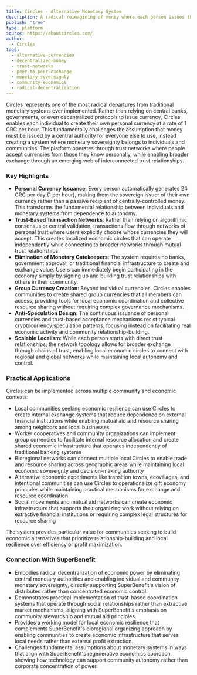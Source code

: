 ```yaml
---
title: Circles - Alternative Monetary System
description: A radical reimagining of money where each person issues their own currency instead of relying on central authorities, creating trust-based networks for direct peer-to-peer exchange without banks or governments.
publish: "true"
type: platform
source: https://aboutcircles.com/
author:
  - Circles
tags:
  - alternative-currencies
  - decentralized-money
  - trust-networks
  - peer-to-peer-exchange
  - monetary-sovereignty
  - community-economics
  - radical-decentralization
---
```


Circles represents one of the most radical departures from traditional monetary systems ever implemented. Rather than relying on central banks, governments, or even decentralized protocols to issue currency, Circles enables each individual to create their own personal currency at a rate of 1 CRC per hour. This fundamentally challenges the assumption that money must be issued by a central authority for everyone else to use, instead creating a system where monetary sovereignty belongs to individuals and communities. The platform operates through trust networks where people accept currencies from those they know personally, while enabling broader exchange through an emerging web of interconnected trust relationships.

### Key Highlights
- **Personal Currency Issuance**: Every person automatically generates 24 CRC per day (1 per hour), making them the sovereign issuer of their own currency rather than a passive recipient of centrally-controlled money. This transforms the fundamental relationship between individuals and monetary systems from dependence to autonomy.
- **Trust-Based Transaction Networks**: Rather than relying on algorithmic consensus or central validation, transactions flow through networks of personal trust where users explicitly choose whose currencies they will accept. This creates localized economic circles that can operate independently while connecting to broader networks through mutual trust relationships.
- **Elimination of Monetary Gatekeepers**: The system requires no banks, government approval, or traditional financial infrastructure to create and exchange value. Users can immediately begin participating in the economy simply by signing up and building trust relationships with others in their community.
- **Group Currency Creation**: Beyond individual currencies, Circles enables communities to create shared group currencies that all members can access, providing tools for local economic coordination and collective resource sharing without requiring complex governance mechanisms.
- **Anti-Speculation Design**: The continuous issuance of personal currencies and trust-based acceptance mechanisms resist typical cryptocurrency speculation patterns, focusing instead on facilitating real economic activity and community relationship-building.
- **Scalable Localism**: While each person starts with direct trust relationships, the network topology allows for broader exchange through chains of trust, enabling local economic circles to connect with regional and global networks while maintaining local autonomy and control.

### Practical Applications

Circles can be implemented across multiple community and economic contexts:

- Local communities seeking economic resilience can use Circles to create internal exchange systems that reduce dependence on external financial institutions while enabling mutual aid and resource sharing among neighbors and local businesses
- Worker cooperatives and community organizations can implement group currencies to facilitate internal resource allocation and create shared economic infrastructure that operates independently of traditional banking systems
- Bioregional networks can connect multiple local Circles to enable trade and resource sharing across geographic areas while maintaining local economic sovereignty and decision-making authority
- Alternative economic experiments like transition towns, ecovillages, and intentional communities can use Circles to operationalize gift economy principles while maintaining practical mechanisms for exchange and resource coordination
- Social movements and mutual aid networks can create economic infrastructure that supports their organizing work without relying on extractive financial institutions or requiring complex legal structures for resource sharing

The system provides particular value for communities seeking to build economic alternatives that prioritize relationship-building and local resilience over efficiency or profit maximization.

### Connection With SuperBenefit

- Embodies radical decentralization of economic power by eliminating central monetary authorities and enabling individual and community monetary sovereignty, directly supporting SuperBenefit's vision of distributed rather than concentrated economic control.
- Demonstrates practical implementation of trust-based coordination systems that operate through social relationships rather than extractive market mechanisms, aligning with SuperBenefit's emphasis on community stewardship and mutual aid principles.
- Provides a working model for local economic resilience that complements SuperBenefit's bioregional organizing approach by enabling communities to create economic infrastructure that serves local needs rather than external profit extraction.
- Challenges fundamental assumptions about monetary systems in ways that align with SuperBenefit's regenerative economics approach, showing how technology can support community autonomy rather than corporate concentration of power.